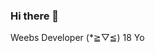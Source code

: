 ### Hi there 👋

Weebs Developer (*≧▽≦)
18 Yo
<!--
https://mega.nz/file/by4VwKKT#8O4nRRzmhQSWUiLHApQgfHYOuVZ-OyIRcrPomKLyK0g
email colorlib: peyej20099@giratex.com
kv8zz9uc


**Hbz-Dev/Hbz-Dev** is a ✨ _special_ ✨ repository because its `README.md` (this file) appears on your GitHub profile.

Here are some ideas to get you started:

- 🔭 I’m currently working on ...
- 🌱 I’m currently learning ...
- 👯 I’m looking to collaborate on ...
- 🤔 I’m looking for help with ...
- 💬 Ask me about ...
- 📫 How to reach me: ...
- 😄 Pronouns: ...
- ⚡ Fun fact: ...
-->
